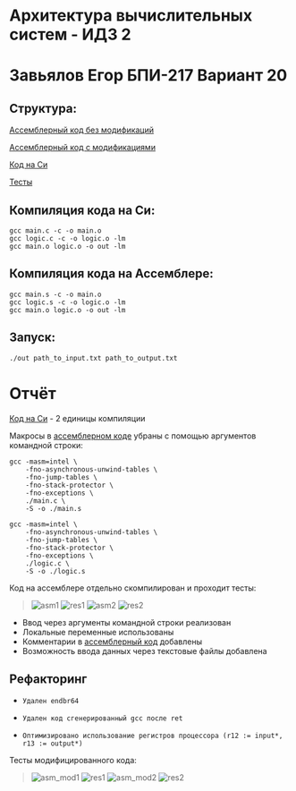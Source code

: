# Архитектура вычислительных систем - ИДЗ 2
# Завьялов Егор БПИ-217 Вариант 20

## Структура:
[Ассемблерный код без модификаций](asm)

[Ассемблерный код с модификациями](asm-mod)

[Код на Си](c-source)

[Тесты](tests)



## Компиляция кода на Си:
```
gcc main.c -c -o main.o
gcc logic.c -c -o logic.o -lm
gcc main.o logic.o -o out -lm
```
## Компиляция кода на Ассемблере:
```
gcc main.s -c -o main.o
gcc logic.s -c -o logic.o -lm
gcc main.o logic.o -o out -lm
```
## Запуск:
```
./out path_to_input.txt path_to_output.txt
```
# Отчёт

[Код на Си](c-source) - 2 единицы компиляции

Макросы в [ассемблерном коде](asm) убраны с помощью аргументов командной строки:
```
gcc -masm=intel \
    -fno-asynchronous-unwind-tables \
    -fno-jump-tables \
    -fno-stack-protector \
    -fno-exceptions \
    ./main.c \
    -S -o ./main.s
```
```
gcc -masm=intel \
    -fno-asynchronous-unwind-tables \
    -fno-jump-tables \
    -fno-stack-protector \
    -fno-exceptions \
    ./logic.c \
    -S -o ./logic.s
```
Код на ассемблере отдельно скомпилирован и проходит тесты:
>![asm1](img/asm1.png)
>![res1](img/res1.png)
>![asm2](img/asm2.png)
>![res2](img/res2.png)
* Ввод через аргументы командной строки реализован
* Локальные переменные использованы
* Комментарии в [ассемблерный код](asm) добавлены 
* Возможность ввода данных через текстовые файлы добавлена

## Рефакторинг
*     Удален endbr64
*     Удален код сгенерированный gcc после ret
*     Оптимизировано использование регистров процессора (r12 := input*, r13 := output*)

Тесты модифицированного кода:
>![asm_mod1](img/asm_mod1.png)
>![res1](img/res1.png)
>![asm_mod2](img/asm_mod2.png)
>![res2](img/res2.png)
